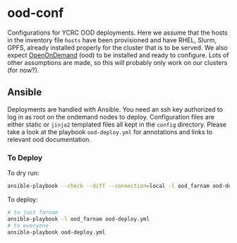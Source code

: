 # ood-conf

Configurations for YCRC OOD deployments. Here we assume that the hosts in the inventory file `hosts` have been provisioned and have RHEL, Slurm, GPFS, already installed properly for the cluster that is to be served. We also expect [OpenOnDemand](http://openondemand.org) (ood) to be installed and ready to configure. Lots of other assumptions are made, so this will probably only work on our clusters (for now?).

## Ansible

Deployments are handled with Ansible. You need an ssh key authorized to log in as root on the ondemand nodes to deploy. Configuration files are either static or `jinja2` templated files all kept in the `config` directory. Please take a look at the playbook `ood-deploy.yml` for annotations and links to relevant ood documentation.

### To Deploy

To dry run:

``` bash
ansible-playbook --check --diff --connection=local -l ood_farnam ood-deploy.yml
```

To deploy:

``` bash
# to just farnam
ansible-playbook -l ood_farnam ood-deploy.yml
# to everyone
ansible-playbook ood-deploy.yml
```
